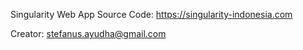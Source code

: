 Singularity Web App Source Code: https://singularity-indonesia.com

Creator: [stefanus.ayudha@gmail.com](mailto:stefanus.ayudha@gmail.com)
